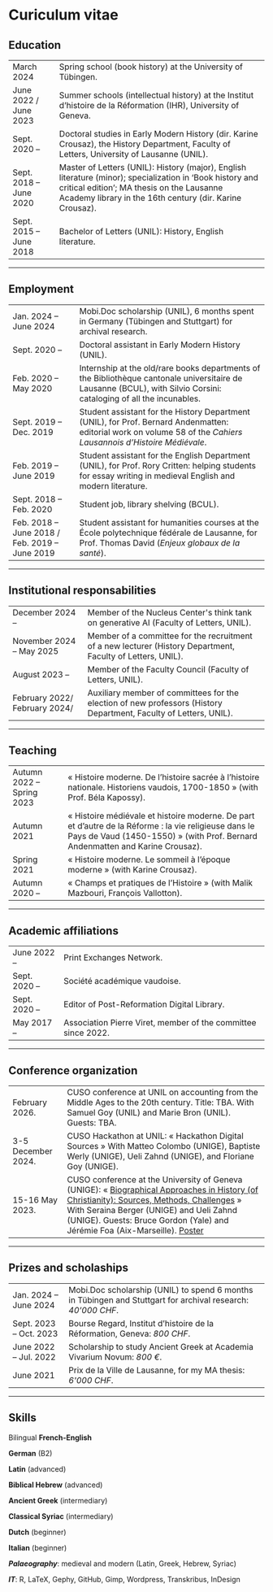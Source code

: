 # Curiculum vitae

## Education
<style>
table {
    border-collapse: collapse;
}
table, th, td {
   border: none;
}
blockquote {
    border-left: none;
    padding-left: 10px;
}
</style>                                                                                                                                                  
|      |       | 
| ------------ | ------------- | 
| March 2024    | Spring school (book history) at the University of Tübingen. |
| June 2022 / June 2023    | Summer schools (intellectual history) at the Institut d’histoire de la Réformation (IHR), University of Geneva. |
| Sept. 2020 –    | Doctoral studies in Early Modern History (dir. Karine Crousaz), the History Department, Faculty of Letters, University of Lausanne (UNIL). |
| Sept. 2018 – June 2020    | Master of Letters (UNIL): History (major), English literature (minor); specialization in ‘Book history and critical edition’; MA thesis on the Lausanne Academy library in the 16th century (dir. Karine Crousaz). |   
| Sept. 2015 – June 2018    | Bachelor of Letters (UNIL): History, English literature. |   

-------
## Employment
<style>
table {
    border-collapse: collapse;
}
table, th, td {
   border: none;
}
blockquote {
    border-left: none;
    padding-left: 10px;
}
</style>
|      |       | 
| ------------ | ------------- | 
| Jan. 2024 – June 2024 |  Mobi.Doc scholarship (UNIL), 6 months spent in Germany (Tübingen and Stuttgart) for archival research.   | 
|   Sept. 2020 –   |  Doctoral assistant in Early Modern History (UNIL).   |  
|     Feb. 2020 – May 2020   |  Internship at the old/rare books departments of the  Bibliothèque cantonale universitaire de Lausanne (BCUL), with Silvio Corsini: cataloging of all the incunables.         |  
| Sept. 2019 – Dec. 2019       | Student assistant for the History Department (UNIL), for Prof. Bernard Andenmatten: editorial work on volume 58 of the *Cahiers Lausannois d’Histoire Médiévale*.          |  
| Feb. 2019 – June 2019       | Student assistant for the English Department (UNIL), for Prof. Rory Critten: helping students for essay writing in medieval English and modern literature.          |  
| Sept. 2018 – Feb. 2020       | Student job, library shelving (BCUL).          |  
| Feb. 2018 – June 2018 / Feb. 2019 – June 2019       | Student assistant for humanities courses at the École polytechnique fédérale de Lausanne, for Prof. Thomas David (*Enjeux globaux de la santé*).          |  

-------
## Institutional responsabilities
<style>
table {
    border-collapse: collapse;
}
table, th, td {
   border: none;
}
blockquote {
    border-left: none;
    padding-left: 10px;
}
</style>
|               |               |                                                                                                                                                   
| ---           | ---           |                                                                                                                                                   
| December 2024 –   | Member of the Nucleus Center's think tank on generative AI (Faculty of Letters, UNIL). |
| November 2024 – May 2025  | Member of a committee for the recruitment of a new lecturer (History Department, Faculty of Letters, UNIL). |
|  August 2023 – | Member of the Faculty Council (Faculty of Letters, UNIL). |
|  February 2022/ February 2024/ | Auxiliary member of committees for the election of new professors (History Department, Faculty of Letters, UNIL).|

-------
## Teaching
<style>
table {
    border-collapse: collapse;
}
table, th, td {
   border: none;
}
blockquote {
    border-left: none;
    padding-left: 10px;
}
</style>
|               |               |                                                                                                                                                   
| ---           | ---           |                                                                                                                                                   
|  Autumn 2022 – Spring 2023 | « Histoire moderne. De l’histoire sacrée à l’histoire nationale. Historiens vaudois, 1700-1850 » (with Prof. Béla Kapossy). |
| Autumn 2021  | « Histoire médiévale et histoire moderne. De part et d’autre de la Réforme : la vie religieuse dans le Pays de Vaud (1450-1550) » (with Prof. Bernard Andenmatten and Karine Crousaz).|
| Spring 2021   | « Histoire moderne. Le sommeil à l’époque moderne » (with Karine Crousaz). |
|  Autumn 2020 – | « Champs et pratiques de l’Histoire » (with Malik Mazbouri, François Vallotton). |

-------
## Academic affiliations
<style>
table {
    border-collapse: collapse;
}
table, th, td {
   border: none;
}
blockquote {
    border-left: none;
    padding-left: 10px;
}
</style>
|               |               |                                                                                                                                                   
| ---           | ---           |                                                                                                                                                   
| June 2022 –  | Print Exchanges Network. |
| Sept. 2020 –  | Société académique vaudoise. |
| Sept. 2020 –  | Editor of Post-Reformation Digital Library. |
| May 2017 –  | Association Pierre Viret, member of the committee since 2022. |

-------
## Conference organization
<style>
table {
    border-collapse: collapse;
}
table, th, td {
   border: none;
}
blockquote {
    border-left: none;
    padding-left: 10px;
}
</style>                                                                                                                                                  
|      |       | 
| ------------ | ------------- | 
| February  2026.    | CUSO conference at UNIL on accounting from the Middle Ages to the 20th century. Title: TBA. With Samuel Goy (UNIL) and Marie Bron (UNIL). Guests: TBA. |
| 3-5 December 2024.    | CUSO Hackathon at UNIL: « Hackathon Digital Sources » With Matteo Colombo (UNIGE), Baptiste Werly (UNIGE), Ueli Zahnd (UNIGE), and Floriane Goy (UNIGE). |
| 15-16 May 2023.    | CUSO conference at the University of Geneva (UNIGE): « [Biographical Approaches in History (of Christianity): Sources, Methods, Challenges](https://www.unige.ch/ihr/fr/accueil/evenements-passes/2022-2023/cuso-workshop-15-16-mai-2023/) » With Seraina Berger (UNIGE) and Ueli Zahnd (UNIGE). Guests: Bruce Gordon (Yale) and Jérémie Foa (Aix-Marseille). [Poster](/images/postercolloqueCUSObiographie.pdf) |

-------
## Prizes and scholaships
<style>
table {
    border-collapse: collapse;
}
table, th, td {
   border: none;
}
blockquote {
    border-left: none;
    padding-left: 10px;
}
</style>
|               |               |                                                                                                                                                   
| ---           | ---           |                                                                                                                                                   
|  Jan. 2024 – June 2024 | Mobi.Doc scholarship (UNIL) to spend 6 months in Tübingen and Stuttgart for archival research: *40’000 CHF*. |
| Sept. 2023 – Oct. 2023  | Bourse Regard, Institut d’histoire de la Réformation, Geneva: *800 CHF*. |
| June 2022 – Jul. 2022  | Scholarship to study Ancient Greek at Academia Vivarium Novum: *800 €*.  |
| June 2021  | Prix de la Ville de Lausanne, for my MA thesis: *6'000 CHF*. |

-------
## Skills

Bilingual **French-English**

**German** (B2)

**Latin** (advanced)

**Biblical Hebrew** (advanced)

**Ancient Greek** (intermediary)

**Classical Syriac** (intermediary)

**Dutch** (beginner)

**Italian** (beginner)

***Palaeography***: medieval and modern (Latin, Greek, Hebrew, Syriac)

***IT***: R, LaTeX, Gephy, GitHub, Gimp, Wordpress, Transkribus, InDesign




